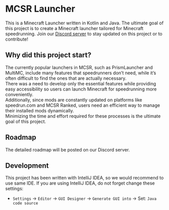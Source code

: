 # MCSR Launcher
This is a Minecraft Launcher written in Kotlin and Java.
The ultimate goal of this project is to create a Minecraft launcher tailored for Minecraft speedrunning.
Join our [Discord server](https://mcsrlauncher.github.io/discord) to stay updated on this project or to contribute!

## Why did this project start?
The currently popular launchers in MCSR, such as PrismLauncher and MultiMC, include many features that speedrunners don’t need, while it’s often difficult to find the ones that are actually necessary.
\
There was a need to develop only the essential features while providing easy accessibility so users can launch Minecraft for speedrunning more conveniently.
\
Additionally, since mods are constantly updated on platforms like speedrun.com and MCSR Ranked, users need an efficient way to manage their installed mods dynamically.
\
Minimizing the time and effort required for these processes is the ultimate goal of this project.

## Roadmap
The detailed roadmap will be posted on our Discord server.

## Development
This project has been written with IntelliJ IDEA, so we would recommend to use same IDE.
If you are using IntelliJ IDEA, do not forget change these settings:
- `Settings` -> `Editor` -> `GUI Designer` -> `Generate GUI into` -> Set: `Java code source`